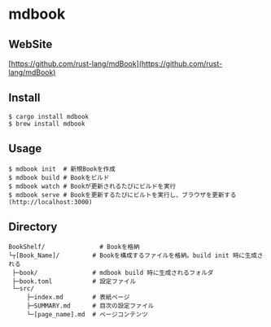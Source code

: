 # mdbook

## WebSite

[https://github.com/rust-lang/mdBook](https://github.com/rust-lang/mdBook)

## Install

```shell
$ cargo install mdbook
$ brew install mdbook
```

## Usage

```shell
$ mdbook init  # 新規Bookを作成
$ mdbook build # Bookをビルド
$ mdbook watch # Bookが更新されるたびにビルドを実行
$ mdbook serve # Bookを更新するたびにビルトを実行し、ブラウザを更新する (http://localhost:3000)
```

## Directory

```shell
BookShelf/               # Bookを格納
└┬[Book_Name]/         # Bookを構成するファイルを格納。build init 時に生成される
 ├─book/               # mdbook build 時に生成されるフォルダ
 ├─book.toml           # 設定ファイル
 └─src/
     ├─index.md        # 表紙ページ
     ├─SUMMARY.md      # 目次の設定ファイル
     └─[page_name].md  # ページコンテンツ
```
